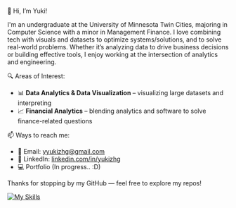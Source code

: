 👋 Hi, I’m Yuki!

I'm an undergraduate at the University of Minnesota Twin Cities, majoring in Computer Science with a minor in Management Finance.
I love combining tech with visuals and datasets to optimize systems/solutions, and to solve real-world problems. Whether it’s analyzing data to drive business decisions or building effective tools, I enjoy working at the intersection of analytics and engineering.

🔍 Areas of Interest:
- 📊 **Data Analytics & Data Visualization** – visualizing large datasets and interpreting
- 📈 **Financial Analytics** – blending analytics and software to solve finance-related questions

📫 Ways to reach me:
- 📧 Email: yyukizhg@gmail.com  
- 💼 LinkedIn: [linkedin.com/in/yukizhg](https://linkedin.com/in/yukizhg)  
- 💻 Portfolio (In progress.. :D)

Thanks for stopping by my GitHub — feel free to explore my repos!

[![My Skills](https://skillicons.dev/icons?i=c,css,html,java,ocaml,py,vscode,mysql)](https://skillicons.dev)
